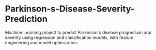 # Parkinson-s-Disease-Severity-Prediction
Machine Learning project to predict Parkinson's disease progression and severity using regression and classification models, with feature engineering and model optimization.
